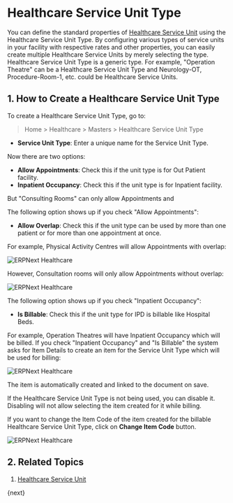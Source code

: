 <!-- add-breadcrumbs -->

# Healthcare Service Unit Type

You can define the standard properties of [Healthcare Service Unit](/docs/user/manual/en/healthcare/healthcare_service_unit) using the Healthcare Service Unit Type. By configuring various types of service units in your facility with respective rates and other properties, you can easily create multiple Healthcare Service Units by merely selecting the type. Healthcare Service Unit Type is a generic type. For example, "Operation Theatre" can be a Healthcare Service Unit Type and Neurology-OT, Procedure-Room-1, etc. could be Healthcare Service Units.

## 1. How to Create a Healthcare Service Unit Type

To create a Healthcare Service Unit Type, go to:

> Home > Healthcare > Masters > Healthcare Service Unit Type

- **Service Unit Type**: Enter a unique name for the Service Unit Type.

Now there are two options:

- **Allow Appointments**: Check this if the unit type is for Out Patient facility.
- **Inpatient Occupancy**: Check this if the unit type is for Inpatient facility.

But "Consulting Rooms" can only allow Appointments and

The following option shows up if you check "Allow Appointments":

- **Allow Overlap**: Check this if the unit type can be used by more than one patient or for more than one appointment at once.

For example, Physical Activity Centres will allow Appointments with overlap:

<img class="screenshot" alt="ERPNext Healthcare" src="{{docs_base_url}}/assets/img/healthcare/healthcare_service_unit_type_1.png">

However, Consultation rooms will only allow Appointments without overlap:

<img class="screenshot" alt="ERPNext Healthcare" src="{{docs_base_url}}/assets/img/healthcare/healthcare_service_unit_type_2.png">

The following option shows up if you check "Inpatient Occupancy":

- **Is Billable**: Check this if the unit type for IPD is billable like Hospital Beds.

For example, Operation Theatres will have Inpatient Occupancy which will be billed. If you check "Inpatient Occupancy" and "Is Billable" the system asks for Item Details to create an item for the Service Unit Type which will be used for billing:

<img class="screenshot" alt="ERPNext Healthcare" src="{{docs_base_url}}/assets/img/healthcare/healthcare_service_unit_type.png">

The item is automatically created and linked to the document on save.

If the Healthcare Service Unit Type is not being used, you can disable it. Disabling will not allow selecting the item created for it while billing.

If you want to change the Item Code of the item created for the billable Healthcare Service Unit Type, click on **Change Item Code** button.

<img class="screenshot" alt="ERPNext Healthcare" src="{{docs_base_url}}/assets/img/healthcare/healthcare_service_unit_type_3.png">

## 2. Related Topics
1. [Healthcare Service Unit](/docs/user/manual/en/healthcare/healthcare_service_unit)

{next}
